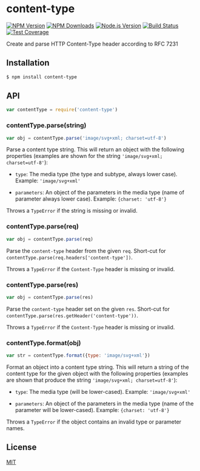 # content-type

[![NPM Version][npm-image]][npm-url]
[![NPM Downloads][downloads-image]][downloads-url]
[![Node.js Version][node-version-image]][node-version-url]
[![Build Status][travis-image]][travis-url]
[![Test Coverage][coveralls-image]][coveralls-url]

Create and parse HTTP Content-Type header according to RFC 7231






















































































<extoc></extoc>

## Installation

```sh
$ npm install content-type
```

## API

```js
var contentType = require('content-type')
```

### contentType.parse(string)

```js
var obj = contentType.parse('image/svg+xml; charset=utf-8')
```

Parse a content type string. This will return an object with the following
properties (examples are shown for the string `'image/svg+xml; charset=utf-8'`):

 - `type`: The media type (the type and subtype, always lower case).
   Example: `'image/svg+xml'`

 - `parameters`: An object of the parameters in the media type (name of parameter
   always lower case). Example: `{charset: 'utf-8'}`

Throws a `TypeError` if the string is missing or invalid.

### contentType.parse(req)

```js
var obj = contentType.parse(req)
```

Parse the `content-type` header from the given `req`. Short-cut for
`contentType.parse(req.headers['content-type'])`.

Throws a `TypeError` if the `Content-Type` header is missing or invalid.

### contentType.parse(res)

```js
var obj = contentType.parse(res)
```

Parse the `content-type` header set on the given `res`. Short-cut for
`contentType.parse(res.getHeader('content-type'))`.

Throws a `TypeError` if the `Content-Type` header is missing or invalid.

### contentType.format(obj)

```js
var str = contentType.format({type: 'image/svg+xml'})
```

Format an object into a content type string. This will return a string of the
content type for the given object with the following properties (examples are
shown that produce the string `'image/svg+xml; charset=utf-8'`):

 - `type`: The media type (will be lower-cased). Example: `'image/svg+xml'`

 - `parameters`: An object of the parameters in the media type (name of the
   parameter will be lower-cased). Example: `{charset: 'utf-8'}`

Throws a `TypeError` if the object contains an invalid type or parameter names.

## License

[MIT](LICENSE)

[npm-image]: https://img.shields.io/npm/v/content-type.svg
[npm-url]: https://npmjs.org/package/content-type
[node-version-image]: https://img.shields.io/node/v/content-type.svg
[node-version-url]: http://nodejs.org/download/
[travis-image]: https://img.shields.io/travis/jshttp/content-type/master.svg
[travis-url]: https://travis-ci.org/jshttp/content-type
[coveralls-image]: https://img.shields.io/coveralls/jshttp/content-type/master.svg
[coveralls-url]: https://coveralls.io/r/jshttp/content-type
[downloads-image]: https://img.shields.io/npm/dm/content-type.svg
[downloads-url]: https://npmjs.org/package/content-type
